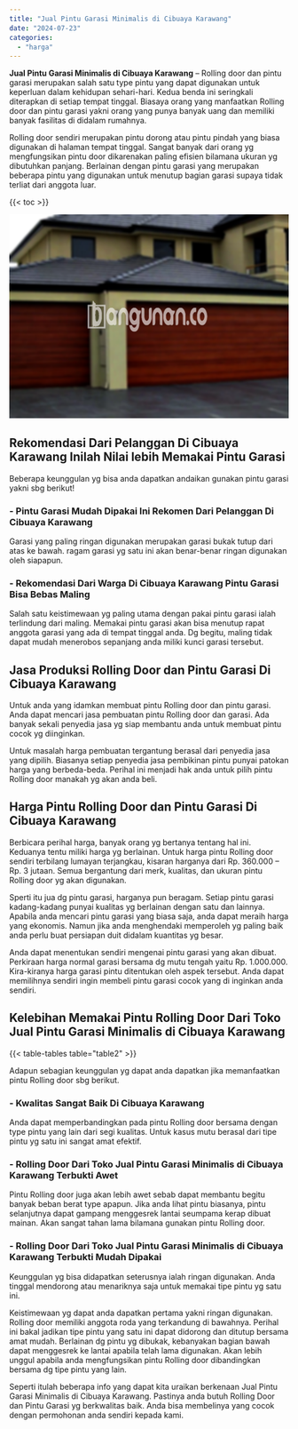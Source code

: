 ```yaml
---
title: "Jual Pintu Garasi Minimalis di Cibuaya Karawang"
date: "2024-07-23"
categories: 
  - "harga"
---
```


**Jual Pintu Garasi Minimalis di Cibuaya Karawang** – Rolling door dan pintu garasi merupakan salah satu type pintu yang dapat digunakan untuk keperluan dalam kehidupan sehari-hari. Kedua benda ini seringkali diterapkan di setiap tempat tinggal. Biasaya orang yang manfaatkan Rolling door dan pintu garasi yakni orang yang punya banyak uang dan memiliki banyak fasilitas di didalam rumahnya.

Rolling door sendiri merupakan pintu dorong atau pintu pindah yang biasa digunakan di halaman tempat tinggal. Sangat banyak dari orang yg mengfungsikan pintu door dikarenakan paling efisien bilamana ukuran yg dibutuhkan panjang. Berlainan dengan pintu garasi yang merupakan beberapa pintu yang digunakan untuk menutup bagian garasi supaya tidak terliat dari anggota luar.

{{< toc >}}

![Jual Pintu Garasi Minimalis di Cibuaya Karawang](/images/pintu-garasi-34.png)

## Rekomendasi Dari Pelanggan Di Cibuaya Karawang Inilah Nilai lebih Memakai Pintu Garasi

Beberapa keunggulan yg bisa anda dapatkan andaikan gunakan pintu garasi yakni sbg berikut!

### \- Pintu Garasi Mudah Dipakai Ini Rekomen Dari Pelanggan Di Cibuaya Karawang

Garasi yang paling ringan digunakan merupakan garasi bukak tutup dari atas ke bawah. ragam garasi yg satu ini akan benar-benar ringan digunakan oleh siapapun.

### \- Rekomendasi Dari Warga Di Cibuaya Karawang Pintu Garasi Bisa Bebas Maling

Salah satu keistimewaan yg paling utama dengan pakai pintu garasi ialah terlindung dari maling. Memakai pintu garasi akan bisa menutup rapat anggota garasi yang ada di tempat tinggal anda. Dg begitu, maling tidak dapat mudah menerobos sepanjang anda miliki kunci garasi tersebut.

## Jasa Produksi Rolling Door dan Pintu Garasi Di Cibuaya Karawang

Untuk anda yang idamkan membuat pintu Rolling door dan pintu garasi. Anda dapat mencari jasa pembuatan pintu Rolling door dan garasi. Ada banyak sekali penyedia jasa yg siap membantu anda untuk membuat pintu cocok yg diinginkan.

Untuk masalah harga pembuatan tergantung berasal dari penyedia jasa yang dipilih. Biasanya setiap penyedia jasa pembikinan pintu punyai patokan harga yang berbeda-beda. Perihal ini menjadi hak anda untuk pilih pintu Rolling door manakah yg akan anda beli.

## Harga Pintu Rolling Door dan Pintu Garasi Di Cibuaya Karawang

Berbicara perihal harga, banyak orang yg bertanya tentang hal ini. Keduanya tentu miliki harga yg berlainan. Untuk harga pintu Rolling door sendiri terbilang lumayan terjangkau, kisaran harganya dari Rp. 360.000 – Rp. 3 jutaan. Semua bergantung dari merk, kualitas, dan ukuran pintu Rolling door yg akan digunakan.

Sperti itu jua dg pintu garasi, harganya pun beragam. Setiap pintu garasi kadang-kadang punyai kualitas yg berlainan dengan satu dan lainnya. Apabila anda mencari pintu garasi yang biasa saja, anda dapat meraih harga yang ekonomis. Namun jika anda menghendaki memperoleh yg paling baik anda perlu buat persiapan duit didalam kuantitas yg besar.

Anda dapat menentukan sendiri mengenai pintu garasi yang akan dibuat. Perkiraan harga normal garasi bersama dg mutu tengah yaitu Rp. 1.000.000. Kira-kiranya harga garasi pintu ditentukan oleh aspek tersebut. Anda dapat memilihnya sendiri ingin membeli pintu garasi cocok yang di inginkan anda sendiri.

## Kelebihan Memakai Pintu Rolling Door Dari Toko Jual Pintu Garasi Minimalis di Cibuaya Karawang

{{< table-tables table="table2" >}}

Adapun sebagian keunggulan yg dapat anda dapatkan jika memanfaatkan pintu Rolling door sbg berikut.

### \- Kwalitas Sangat Baik Di Cibuaya Karawang

Anda dapat memperbandingkan pada pintu Rolling door bersama dengan type pintu yang lain dari segi kualitas. Untuk kasus mutu berasal dari tipe pintu yg satu ini sangat amat efektif.

### \- Rolling Door Dari Toko Jual Pintu Garasi Minimalis di Cibuaya Karawang Terbukti Awet

Pintu Rolling door juga akan lebih awet sebab dapat membantu begitu banyak beban berat type apapun. Jika anda lihat pintu biasanya, pintu selanjutnya dapat gampang menggesrek lantai seumpama kerap dibuat mainan. Akan sangat tahan lama bilamana gunakan pintu Rolling door.

### \- Rolling Door Dari Toko Jual Pintu Garasi Minimalis di Cibuaya Karawang Terbukti Mudah Dipakai

Keunggulan yg bisa didapatkan seterusnya ialah ringan digunakan. Anda tinggal mendorong atau menariknya saja untuk memakai tipe pintu yg satu ini.

Keistimewaan yg dapat anda dapatkan pertama yakni ringan digunakan. Rolling door memiliki anggota roda yang terkandung di bawahnya. Perihal ini bakal jadikan tipe pintu yang satu ini dapat didorong dan ditutup bersama amat mudah. Berlainan dg pintu yg dibukak, kebanyakan bagian bawah dapat menggesrek ke lantai apabila telah lama digunakan. Akan lebih unggul apabila anda mengfungsikan pintu Rolling door dibandingkan bersama dg tipe pintu yang lain.

Seperti itulah beberapa info yang dapat kita uraikan berkenaan Jual Pintu Garasi Minimalis di Cibuaya Karawang. Pastinya anda butuh Rolling Door dan Pintu Garasi yg berkwalitas baik. Anda bisa membelinya yang cocok dengan permohonan anda sendiri kepada kami.

